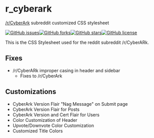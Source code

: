# r_cyberark

[/r/CyberArk](https://reddit.com/r/CyberARk) subreddit customized CSS stylesheet

[![GitHub issues](https://img.shields.io/github/issues/infamousjoeg/r_cyberark.svg)](https://github.com/infamousjoeg/r_cyberark/issues)[![GitHub forks](https://img.shields.io/github/forks/infamousjoeg/r_cyberark.svg)](https://github.com/infamousjoeg/r_cyberark/network)[![GitHub stars](https://img.shields.io/github/stars/infamousjoeg/r_cyberark.svg)](https://github.com/infamousjoeg/r_cyberark/stargazers)[![GitHub license](https://img.shields.io/github/license/infamousjoeg/r_cyberark.svg)](https://github.com/infamousjoeg/r_cyberark/blob/master/LICENSE.md)

This is the CSS Stylesheet used for the reddit subreddit /r/CyberARk.

## Fixes

* /r/CyberARk improper casing in header and sidebar
  * Fixes to /r/CyberArk

## Customizations

* CyberArk Version Flair "Nag Message" on Submit page
* CyberArk Version Flair for Posts
* CyberArk Version and Cert Flair for Users
* Color Customization of Header
* Upvote/Downvote Color Customization
* Customized Title Colors
